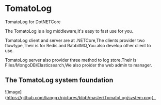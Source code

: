 # TomatoLog
TomatoLog for DotNETCore

The TomatoLog is a log middleware,It's easy to fast use for you. 

TomatoLog client and server are at .NETCore,The clients provider two flowtype,Their is for Redis and RabbitMQ,You also develop other client to use. 

TomatoLog server also provider three method to log store,Their is Files/MongoDB/Elasticsearch,We also proider the web admin to manager.

## The TomatoLog system foundation
![image](https://github.com/lianggx/pictures/blob/master/TomatoLog/system.png）
